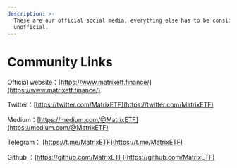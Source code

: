 ```yaml
---
description: >-
  These are our official social media, everything else has to be considered as
  unofficial!
---
```


# Community Links

Official website：[https://www.matrixetf.finance/](https://www.matrixetf.finance/)

Twitter：[https://twitter.com/MatrixETF](https://twitter.com/MatrixETF)

Medium：[https://medium.com/@MatrixETF](https://medium.com/@MatrixETF)

Telegram： [https://t.me/MatrixETF](https://t.me/MatrixETF)

Github ：[https://github.com/MatrixETF](https://github.com/MatrixETF)

